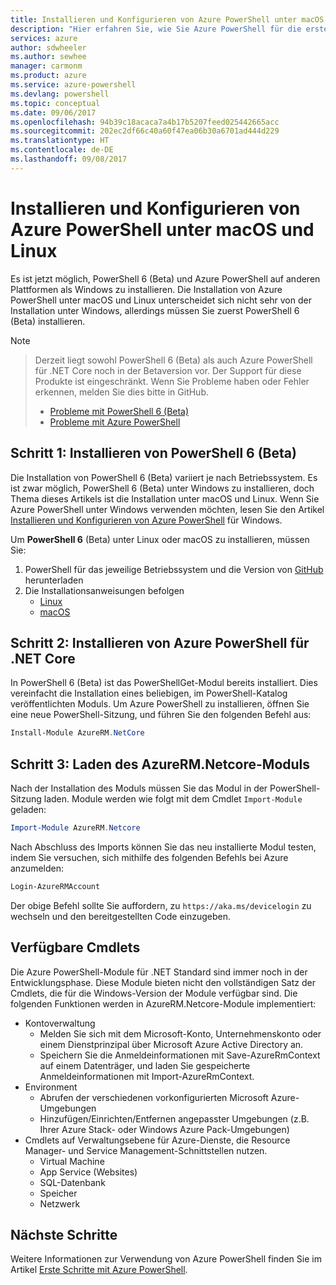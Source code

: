 ```yaml
---
title: Installieren und Konfigurieren von Azure PowerShell unter macOS und Linux | Microsoft-Dokumentation
description: "Hier erfahren Sie, wie Sie Azure PowerShell für die erste Verwendung unter macOS und Linux installieren und konfigurieren."
services: azure
author: sdwheeler
ms.author: sewhee
manager: carmonm
ms.product: azure
ms.service: azure-powershell
ms.devlang: powershell
ms.topic: conceptual
ms.date: 09/06/2017
ms.openlocfilehash: 94b39c18acaca7a4b17b5207feed025442665acc
ms.sourcegitcommit: 202ec2df66c40a60f47ea06b30a6701ad444d229
ms.translationtype: HT
ms.contentlocale: de-DE
ms.lasthandoff: 09/08/2017
---
```

# <a name="install-and-configure-azure-powershell-on-macos-and-linux"></a>Installieren und Konfigurieren von Azure PowerShell unter macOS und Linux

Es ist jetzt möglich, PowerShell 6 (Beta) und Azure PowerShell auf anderen Plattformen als Windows zu installieren.
Die Installation von Azure PowerShell unter macOS und Linux unterscheidet sich nicht sehr von der Installation unter Windows, allerdings müssen Sie zuerst PowerShell 6 (Beta) installieren.

> [!NOTE]

> Derzeit liegt sowohl PowerShell 6 (Beta) als auch Azure PowerShell für .NET Core noch in der Betaversion vor.
> Der Support für diese Produkte ist eingeschränkt. Wenn Sie Probleme haben oder Fehler erkennen, melden Sie dies bitte in GitHub.
>
> * [Probleme mit PowerShell 6 (Beta)](https://github.com/PowerShell/PowerShell/issues)
> * [Probleme mit Azure PowerShell](https://github.com/azure/azure-docs-powershell/issues)

## <a name="step-1-install-powershell-6-beta"></a>Schritt 1: Installieren von PowerShell 6 (Beta)

Die Installation von PowerShell 6 (Beta) variiert je nach Betriebssystem.
Es ist zwar möglich, PowerShell 6 (Beta) unter Windows zu installieren, doch Thema dieses Artikels ist die Installation unter macOS und Linux. Wenn Sie Azure PowerShell unter Windows verwenden möchten, lesen Sie den Artikel [Installieren und Konfigurieren von Azure PowerShell](./install-azurerm-ps.md) für Windows.

Um **PowerShell 6** (Beta) unter Linux oder macOS zu installieren, müssen Sie:

1. PowerShell für das jeweilige Betriebssystem und die Version von [GitHub](https://github.com/powershell/powershell#get-powershell) herunterladen
2. Die Installationsanweisungen befolgen
   - [Linux](https://github.com/PowerShell/PowerShell/blob/master/docs/installation/linux.md)
   - [macOS](https://github.com/PowerShell/PowerShell/blob/master/docs/installation/linux.md#macos-1012)

## <a name="step-2-install-azure-powershell-for-net-core"></a>Schritt 2: Installieren von Azure PowerShell für .NET Core

In PowerShell 6 (Beta) ist das PowerShellGet-Modul bereits installiert. Dies vereinfacht die Installation eines beliebigen, im PowerShell-Katalog veröffentlichten Moduls. Um Azure PowerShell zu installieren, öffnen Sie eine neue PowerShell-Sitzung, und führen Sie den folgenden Befehl aus:

```powershell
Install-Module AzureRM.NetCore
```

## <a name="step-3-load-the-azurermnetcore-module"></a>Schritt 3: Laden des AzureRM.Netcore-Moduls

Nach der Installation des Moduls müssen Sie das Modul in der PowerShell-Sitzung laden. Module werden wie folgt mit dem Cmdlet `Import-Module` geladen:

```powershell
Import-Module AzureRM.Netcore
```

Nach Abschluss des Imports können Sie das neu installierte Modul testen, indem Sie versuchen, sich mithilfe des folgenden Befehls bei Azure anzumelden:

```powershell
Login-AzureRMAccount
```

Der obige Befehl sollte Sie auffordern, zu `https://aka.ms/devicelogin` zu wechseln und den bereitgestellten Code einzugeben.

## <a name="available-cmdlets"></a>Verfügbare Cmdlets

Die Azure PowerShell-Module für .NET Standard sind immer noch in der Entwicklungsphase. Diese Module bieten nicht den vollständigen Satz der Cmdlets, die für die Windows-Version der Module verfügbar sind. Die folgenden Funktionen werden in AzureRM.Netcore-Module implementiert:

* Kontoverwaltung
  - Melden Sie sich mit dem Microsoft-Konto, Unternehmenskonto oder einem Dienstprinzipal über Microsoft Azure Active Directory an.
  - Speichern Sie die Anmeldeinformationen mit Save-AzureRmContext auf einem Datenträger, und laden Sie gespeicherte Anmeldeinformationen mit Import-AzureRmContext.
* Environment
  - Abrufen der verschiedenen vorkonfigurierten Microsoft Azure-Umgebungen
  - Hinzufügen/Einrichten/Entfernen angepasster Umgebungen (z.B. Ihrer Azure Stack- oder Windows Azure Pack-Umgebungen)
* Cmdlets auf Verwaltungsebene für Azure-Dienste, die Resource Manager- und Service Management-Schnittstellen nutzen.
  - Virtual Machine
  - App Service (Websites)
  - SQL-Datenbank
  - Speicher
  - Netzwerk

## <a name="next-steps"></a>Nächste Schritte

Weitere Informationen zur Verwendung von Azure PowerShell finden Sie im Artikel [Erste Schritte mit Azure PowerShell](get-started-azureps.md).
